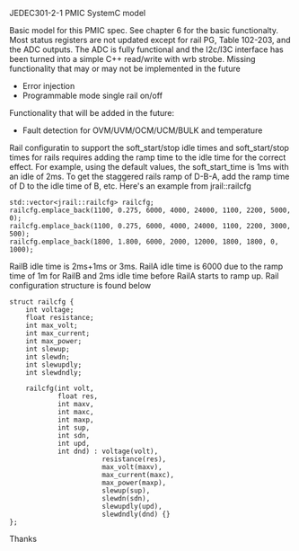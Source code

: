 JEDEC301-2-1 PMIC SystemC model

Basic model for this PMIC spec. See chapter 6 for the basic functionalty. Most status registers are not updated except for rail PG, Table 102-203, and the ADC outputs. The ADC is fully functional and the I2c/I3C interface has been turned into a simple C++ read/write with wrb strobe. Missing functionality that may or may not be implemented in the future

* Error injection
* Programmable mode single rail on/off

Functionality that will be added in the future:

* Fault detection for OVM/UVM/OCM/UCM/BULK and temperature


Rail configuratin to support the soft_start/stop idle times and soft_start/stop times for rails requires adding the ramp time to the idle time for the correct effect. For example, using the default values, the soft_start_time is 1ms with an idle of 2ms. To get the staggered rails ramp of D-B-A, add the ramp time of D to the idle time of B, etc. Here's an example from jrail::railcfg

    std::vector<jrail::railcfg> railcfg;
    railcfg.emplace_back(1100, 0.275, 6000, 4000, 24000, 1100, 2200, 5000, 0);
    railcfg.emplace_back(1100, 0.275, 6000, 4000, 24000, 1100, 2200, 3000, 500);
    railcfg.emplace_back(1800, 1.800, 6000, 2000, 12000, 1800, 1800, 0, 1000);

RailB idle time is 2ms+1ms or 3ms. RailA idle time is 6000 due to the ramp time of 1m for RailB and 2ms idle time before RailA starts to ramp up. Rail configuration structure is found below

    struct railcfg {
        int voltage;
        float resistance;
        int max_volt;
        int max_current;
        int max_power;
        int slewup;
        int slewdn;
        int slewupdly;
        int slewdndly;

        railcfg(int volt,
                float res,
                int maxv,
                int maxc,
                int maxp,
                int sup,
                int sdn,
                int upd,
                int dnd) : voltage(volt),
                           resistance(res),
                           max_volt(maxv),
                           max_current(maxc),
                           max_power(maxp),
                           slewup(sup),
                           slewdn(sdn),
                           slewupdly(upd),
                           slewdndly(dnd) {}
    };

Thanks
